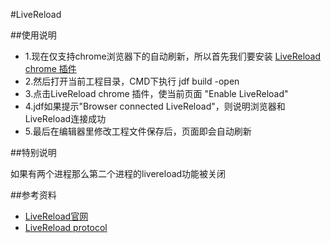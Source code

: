 #LiveReload

##使用说明

* 1.现在仅支持chrome浏览器下的自动刷新，所以首先我们要安装 [LiveReload chrome 插件](https://chrome.google.com/webstore/detail/livereload/jnihajbhpnppcggbcgedagnkighmdlei)
* 2.然后打开当前工程目录，CMD下执行 jdf build -open
* 3.点击LiveReload chrome 插件，使当前页面 "Enable LiveReload"
* 4.jdf如果提示"Browser connected LiveReload"，则说明浏览器和LiveReload连接成功
* 5.最后在编辑器里修改工程文件保存后，页面即会自动刷新

##特别说明

如果有两个进程那么第二个进程的livereload功能被关闭

##参考资料

* [LiveReload官网](http://livereload.com/)
* [LiveReload protocol](http://feedback.livereload.com/knowledgebase/articles/86174-livereload-protocol)
